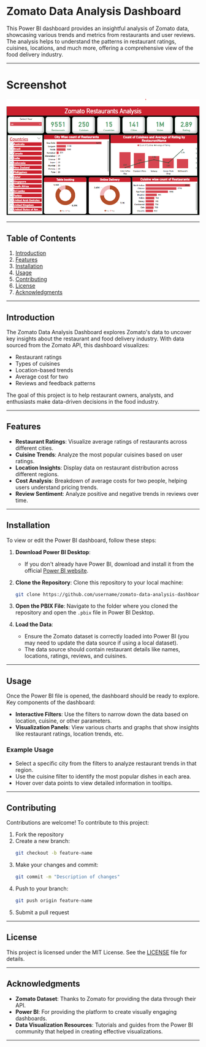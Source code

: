 # **Zomato Data Analysis Dashboard**

This Power BI dashboard provides an insightful analysis of Zomato data, showcasing various trends and metrics from restaurants and user reviews. The analysis helps to understand the patterns in restaurant ratings, cuisines, locations, and much more, offering a comprehensive view of the food delivery industry.

---

# **Screenshot** 
![image alt](https://github.com/Simson08/PowerBI-Project/blob/18a7a22b85503c246a16e74ece15870119901379/Zomato%20Restaurant%20Analysis/Dashboard%20Screenshot.png)

---

## **Table of Contents**
1. [Introduction](#introduction)  
2. [Features](#features)  
3. [Installation](#installation)  
4. [Usage](#usage)  
5. [Contributing](#contributing)  
6. [License](#license)  
7. [Acknowledgments](#acknowledgments)

---

## **Introduction**
The Zomato Data Analysis Dashboard explores Zomato's data to uncover key insights about the restaurant and food delivery industry. With data sourced from the Zomato API, this dashboard visualizes:
- Restaurant ratings
- Types of cuisines
- Location-based trends
- Average cost for two
- Reviews and feedback patterns

The goal of this project is to help restaurant owners, analysts, and enthusiasts make data-driven decisions in the food industry.

---

## **Features**
- **Restaurant Ratings**: Visualize average ratings of restaurants across different cities.
- **Cuisine Trends**: Analyze the most popular cuisines based on user ratings.
- **Location Insights**: Display data on restaurant distribution across different regions.
- **Cost Analysis**: Breakdown of average costs for two people, helping users understand pricing trends.
- **Review Sentiment**: Analyze positive and negative trends in reviews over time.

---

## **Installation**
To view or edit the Power BI dashboard, follow these steps:

1. **Download Power BI Desktop**:
   - If you don't already have Power BI, download and install it from the official [Power BI website](https://powerbi.microsoft.com/desktop/).

2. **Clone the Repository**:
   Clone this repository to your local machine:
   ```bash
   git clone https://github.com/username/zomato-data-analysis-dashboard.git
   ```

3. **Open the PBIX File**:
   Navigate to the folder where you cloned the repository and open the `.pbix` file in Power BI Desktop.

4. **Load the Data**:
   - Ensure the Zomato dataset is correctly loaded into Power BI (you may need to update the data source if using a local dataset).
   - The data source should contain restaurant details like names, locations, ratings, reviews, and cuisines.

---

## **Usage**
Once the Power BI file is opened, the dashboard should be ready to explore. Key components of the dashboard:
- **Interactive Filters**: Use the filters to narrow down the data based on location, cuisine, or other parameters.
- **Visualization Panels**: View various charts and graphs that show insights like restaurant ratings, location trends, etc.

### Example Usage
- Select a specific city from the filters to analyze restaurant trends in that region.
- Use the cuisine filter to identify the most popular dishes in each area.
- Hover over data points to view detailed information in tooltips.

---

## **Contributing**
Contributions are welcome! To contribute to this project:
1. Fork the repository
2. Create a new branch:
   ```bash
   git checkout -b feature-name
   ```
3. Make your changes and commit:
   ```bash
   git commit -m "Description of changes"
   ```
4. Push to your branch:
   ```bash
   git push origin feature-name
   ```
5. Submit a pull request

---

## **License**
This project is licensed under the MIT License. See the [LICENSE](LICENSE) file for details.

---

## **Acknowledgments**
- **Zomato Dataset**: Thanks to Zomato for providing the data through their API.
- **Power BI**: For providing the platform to create visually engaging dashboards.
- **Data Visualization Resources**: Tutorials and guides from the Power BI community that helped in creating effective visualizations.

---
